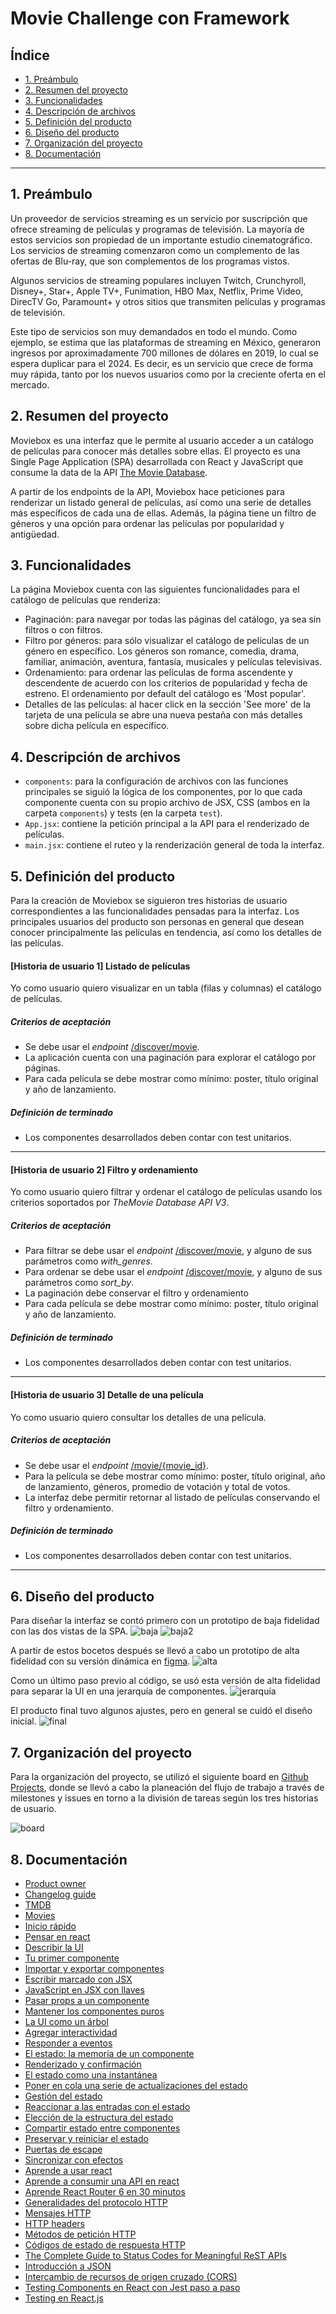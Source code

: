 # Movie Challenge con Framework

## Índice

- [1. Preámbulo](#1-preambulo)
- [2. Resumen del proyecto](#2-resumen-del-proyecto)
- [3. Funcionalidades](#3-funcionalidades)
- [4. Descripción de archivos](#4-descripción-de-archivos)
- [5. Definición del producto](#5-definición-del-producto)
- [6. Diseño del producto](#6-diseño-del-producto)
- [7. Organización del proyecto](#7-organización-del-proyecto)
- [8. Documentación](#8-documentación)

---

## 1. Preámbulo
Un proveedor de servicios streaming es un servicio por suscripción que ofrece streaming de películas y programas de televisión. La mayoría de estos servicios son propiedad de un importante estudio cinematográfico. Los servicios de streaming comenzaron como un complemento de las ofertas de Blu-ray, que son complementos de los programas vistos.

Algunos servicios de streaming populares incluyen Twitch, Crunchyroll, Disney+, Star+, Apple TV+, Funimation, HBO Max, Netflix, Prime Video, DirecTV Go, Paramount+ y otros sitios que transmiten películas y programas de televisión. 

Este tipo de servicios son muy demandados en todo el mundo. Como ejemplo, se estima que las plataformas de streaming en México, generaron ingresos por aproximadamente 700 millones de dólares en 2019, lo cual se espera duplicar para el 2024. Es decir, es un servicio que crece de forma muy rápida, tanto por los nuevos usuarios como por la creciente oferta en el mercado. 

## 2. Resumen del proyecto
Moviebox es una interfaz que le permite al usuario acceder a un catálogo de películas para conocer más detalles sobre ellas. El proyecto es una Single Page Application (SPA) desarrollada con React y JavaScript que consume la data de la API [The Movie Database](https://developer.themoviedb.org/docs).

A partir de los endpoints de la API, Moviebox hace peticiones para renderizar un listado general de películas, así como una serie de detalles más específicos de cada una de ellas. Además, la página tiene un filtro de géneros y una opción para ordenar las películas por popularidad y antigüedad.

## 3. Funcionalidades
La página Moviebox cuenta con las siguientes funcionalidades para el catálogo de películas que renderiza:
- Paginación: para navegar por todas las páginas del catálogo, ya sea sin filtros o con filtros.
- Filtro por géneros: para sólo visualizar el catálogo de películas de un género en específico. Los géneros son romance, comedia, drama, familiar, animación, aventura, fantasía, musicales y películas televisivas.
- Ordenamiento: para ordenar las películas de forma ascendente y descendente de acuerdo con los criterios de popularidad y fecha de estreno. El ordenamiento por default del catálogo es 'Most popular'.
- Detalles de las películas: al hacer click en la sección 'See more' de la tarjeta de una película se abre una nueva pestaña con más detalles sobre dicha película en específico.

## 4. Descripción de archivos
* `components`: para la configuración de archivos con las funciones principales se siguió la lógica de los componentes, por lo que cada componente cuenta con su propio archivo de JSX, CSS (ambos en la carpeta `components`) y tests (en la carpeta `test`).  
* `App.jsx`: contiene la petición principal a la API para el renderizado de películas.
* `main.jsx`: contiene el ruteo y la renderización general de toda la interfaz.

## 5. Definición del producto
Para la creación de Moviebox se siguieron tres historias de usuario correspondientes a las funcionalidades pensadas para la interfaz. Los principales usuarios del producto son personas en general que desean conocer principalmente las películas en tendencia, así como los detalles de las películas.

#### [Historia de usuario 1] Listado de películas

Yo como usuario quiero visualizar en un tabla (filas y columnas) el catálogo de películas.

##### Criterios de aceptación

- Se debe usar el _endpoint_ [/discover/movie](https://developer.themoviedb.org/reference/discover-movie).
- La aplicación cuenta con una paginación para explorar el catálogo por páginas.
- Para cada película se debe mostrar como mínimo:
poster, título original y año de lanzamiento.

##### Definición de terminado

- Los componentes desarrollados deben contar con test unitarios.

---

#### [Historia de usuario 2] Filtro y ordenamiento

Yo como usuario quiero filtrar y ordenar el catálogo de películas usando
los criterios soportados por _TheMovie Database API V3_.

##### Criterios de aceptación

- Para filtrar se debe usar el _endpoint_
[/discover/movie](https://developer.themoviedb.org/reference/discover-movie),
y alguno de sus parámetros como _with_genres_.
- Para ordenar se debe usar el _endpoint_
[/discover/movie](https://developer.themoviedb.org/reference/discover-movie),
y alguno de sus parámetros como _sort_by_.
- La paginación debe conservar el filtro y ordenamiento
- Para cada película se debe mostrar como mínimo:
poster, título original y año de lanzamiento.

##### Definición de terminado

- Los componentes desarrollados deben contar con test unitarios.

---

#### [Historia de usuario 3] Detalle de una película

Yo como usuario quiero consultar los detalles de una película.

##### Criterios de aceptación

- Se debe usar el _endpoint_
[/movie/{movie_id}](https://developer.themoviedb.org/reference/movie-details).
- Para la película se debe mostrar como mínimo: poster, título original,
año de lanzamiento, géneros, promedio de votación y total de votos.
- La interfaz debe permitir retornar al listado de películas conservando
el filtro y ordenamiento.

##### Definición de terminado

- Los componentes desarrollados deben contar con test unitarios.

---

## 6. Diseño del producto
Para diseñar la interfaz se contó primero con un prototipo de baja fidelidad con las dos vistas de la SPA.
![baja](./docs/movie-list.png)
![baja2](./docs/movie-detail.png)

A partir de estos bocetos después se llevó a cabo un prototipo de alta fidelidad con su versión dinámica en [figma](https://www.figma.com/proto/OcM9RLZOJYDmoVKFDUKcUu/Moviebox?type=design&node-id=18-385&t=7WnAPz1MHbtzAxjA-0&scaling=scale-down&page-id=0%3A1&starting-point-node-id=10%3A132). 
![alta](./docs/figma.png)

Como un último paso previo al código, se usó esta versión de alta fidelidad para separar la UI en una jerarquía de componentes. 
![jerarquía](./docs/excalidraw.png)

El producto final tuvo algunos ajustes, pero en general se cuidó el diseño inicial.
![final](./docs/cards.png)

## 7. Organización del proyecto
Para la organización del proyecto, se utilizó el siguiente board en [Github Projects](https://github.com/users/andreacabrera99/projects/3), donde se llevó a cabo la planeación del flujo de trabajo a través de milestones y issues en torno a la división de tareas según los tres historias de usuario.

![board](./docs/githubproject.png)

## 8. Documentación
- [Product owner](https://www.youtube.com/watch?v=r2hU7MVIzxs&t=202s)
- [Changelog guide](https://github.com/Laboratoria/changelog-guide/)
- [TMDB](https://developer.themoviedb.org/docs)
- [Movies](https://developer.themoviedb.org/reference/discover-movie)
- [Inicio rápido](https://es.react.dev/learn)
- [Pensar en react](https://es.react.dev/learn/thinking-in-react)
- [Describir la UI](https://es.react.dev/learn/describing-the-ui)
- [Tu primer componente](https://es.react.dev/learn/your-first-component)
- [Importar y exportar componentes](https://es.react.dev/learn/importing-and-exporting-components)
- [Escribir marcado con JSX](https://es.react.dev/learn/writing-markup-with-jsx)
- [JavaScript en JSX con llaves](https://es.react.dev/learn/javascript-in-jsx-with-curly-braces)
- [Pasar props a un componente](https://es.react.dev/learn/passing-props-to-a-component)
- [Mantener los componentes puros](https://es.react.dev/learn/keeping-components-pure)
- [La UI como un árbol](https://es.react.dev/learn/understanding-your-ui-as-a-tree)
- [Agregar interactividad](https://es.react.dev/learn/adding-interactivity)
- [Responder a eventos](https://es.react.dev/learn/responding-to-events)
- [El estado: la memoria de un componente](https://es.react.dev/learn/state-a-components-memory)
- [Renderizado y confirmación](https://es.react.dev/learn/render-and-commit)
- [El estado como una instantánea](https://es.react.dev/learn/state-as-a-snapshot)
- [Poner en cola una serie de actualizaciones del estado](https://es.react.dev/learn/queueing-a-series-of-state-updates)
- [Gestión del estado](https://es.react.dev/learn/managing-state)
- [Reaccionar a las entradas con el estado](https://es.react.dev/learn/reacting-to-input-with-state)
- [Elección de la estructura del estado](https://es.react.dev/learn/choosing-the-state-structure)
- [Compartir estado entre componentes](https://es.react.dev/learn/sharing-state-between-components)
- [Preservar y reiniciar el estado](https://es.react.dev/learn/preserving-and-resetting-state)
- [Puertas de escape](https://es.react.dev/learn/escape-hatches)
- [Sincronizar con efectos](https://es.react.dev/learn/synchronizing-with-effects)
- [Aprende a usar react](https://www.youtube.com/watch?v=cHKCQPDpCgQ)
- [Aprende a consumir una API en react](https://www.youtube.com/watch?v=jg5ydNHNVJ4)
- [Aprende React Router 6 en 30 minutos](https://www.youtube.com/watch?v=JNhhdkCuyog&t=1242s)
- [Generalidades del protocolo HTTP](https://developer.mozilla.org/es/docs/Web/HTTP/Overview#caracter%C3%ADsticas_clave_del_protocolo_http)
- [Mensajes HTTP](https://developer.mozilla.org/es/docs/Web/HTTP/Messages)
- [HTTP headers](https://developer.mozilla.org/es/docs/Web/HTTP/Headers)
- [Métodos de petición HTTP](https://developer.mozilla.org/es/docs/Web/HTTP/Methods)
- [Códigos de estado de respuesta HTTP](https://developer.mozilla.org/es/docs/Web/HTTP/Status)
- [The Complete Guide to Status Codes for Meaningful ReST APIs](https://dev.to/_staticvoid/the-complete-guide-to-status-codes-for-meaningful-rest-apis-1-5c5)
- [Introducción a JSON](https://www.json.org/json-es.html)
- [Intercambio de recursos de origen cruzado (CORS)](https://developer.mozilla.org/es/docs/Web/HTTP/CORS)
- [Testing Components en React con Jest paso a paso](https://www.youtube.com/watch?v=FjJu3hcPSCY)
- [Testing en React.js](https://youtu.be/bTGil8qPmXo?si=dUnsjZK2iBomIkF0)
